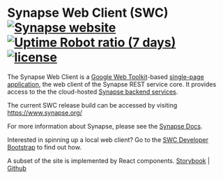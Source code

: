 # Synapse Web Client (SWC) [![Synapse website](https://img.shields.io/website-up-down-brightgreen-red/https/www.synapse.org.svg?label=synapse.org&style=flat-square)](https://www.synapse.org) [![Uptime Robot ratio (7 days)](https://img.shields.io/uptimerobot/ratio/7/m779300534-4f408b1654d840b82b911550.svg?style=flat-square)](https://stats.uptimerobot.com/mqmm6ILGx) [![license](https://img.shields.io/badge/License-Apache%202.0-blue.svg)](https://opensource.org/licenses/Apache-2.0)

The Synapse Web Client is a [Google Web Toolkit](http://www.gwtproject.org/)-based [single-page application](https://en.wikipedia.org/wiki/Single-page_application), the web client of the Synapse REST service core. It provides access to the the cloud-hosted [Synapse backend services](https://github.com/Sage-Bionetworks/Synapse-Repository-Services).

The current SWC release build can be accessed by visiting https://www.synapse.org/

For more information about Synapse, please see the [Synapse Docs](http://docs.synapse.org/).

Interested in spinning up a local web client? Go to the [SWC Developer Bootstrap](https://sagebionetworks.jira.com/wiki/display/SWC/Developer+Bootstrap) to find out how.

A subset of the site is implemented by React components.  [Storybook](https://sage-bionetworks.github.io/synapse-web-monorepo/) | [Github](https://github.com/Sage-Bionetworks/synapse-web-monorepo/tree/main/packages/synapse-react-client)
